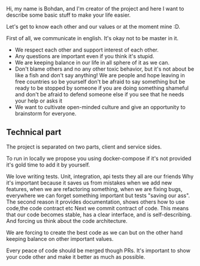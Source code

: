Hi, my name is Bohdan, and I'm creator of the project and here I want to describe some basic stuff
to make your life easier.

Let's get to know each other and our values or at the moment mine :D.

First of all, we communicate in english. It's okay not to be master in it.

* We respect each other and support interest of each other.
* Any questions are important even if you think it's stupid.
* We are keeping balance in our life in all sphere of it as we can.
* Don't blame others and no any other toxic behavior,
  but it's not about be like a fish and don't say anything! We are people and hope leaving in free countries so be
  yourself
  don't be afraid to say something but be ready to be stopped by someone
  if you are doing something shameful and
  don't be afraid to defend someone else if you see that he needs your help or asks it
* We want to cultivate open-minded culture and give an opportunity to brainstorm for everyone.

## Technical part

The project is separated on two parts, client and service sides.

To run in locally we propose you using docker-compose if it's not provided it's gold time to add it by yourself.

We love writing tests. Unit, integration, api tests they all are our friends
Why it's important because it saves us from mistakes when we add new features,
when we are refactoring something, when we are fixing bugs, everywhere we can
forget something important but tests "saving our ass".
The second reason it provides documentation, shows others how to use code,the code contract etc
Next we commit contract of code.
This means that our code becomes stable, has a clear interface, and is self-describing. And forcing us think about the
code architecture.

We are forcing to create the best code as we can but on the other hand keeping balance on other important values.

Every peace of code should be merged though PRs.
It's important to show your code other and make it better as much as possible.

